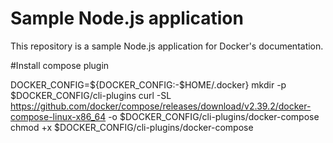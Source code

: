 # Sample Node.js application

This repository is a sample Node.js application for Docker's documentation.

#Install compose plugin

DOCKER_CONFIG=${DOCKER_CONFIG:-$HOME/.docker}
mkdir -p $DOCKER_CONFIG/cli-plugins
curl -SL https://github.com/docker/compose/releases/download/v2.39.2/docker-compose-linux-x86_64 -o $DOCKER_CONFIG/cli-plugins/docker-compose
chmod +x $DOCKER_CONFIG/cli-plugins/docker-compose